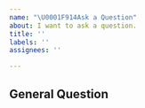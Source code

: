 ```yaml
---
name: "\U0001F914Ask a Question"
about: I want to ask a question.
title: ''
labels: ''
assignees: ''

---
```


## General Question

<!--

Before asking a question, make sure you have:

- Searched existing Stack Overflow questions.
- Googled your question.
- Searched open and closed [GitHub issues](https://github.com/DTStack/chunjun/issues)
- Read the documentation:
  - [start-chunjun Doc](https://github.com/DTStack/chunjun/tree/1.10_release/docs)

-->

